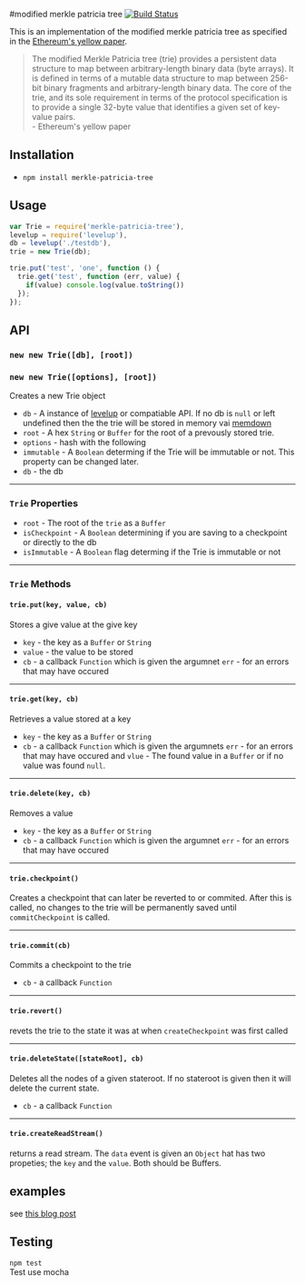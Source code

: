 #modified merkle patricia tree [![Build Status](https://travis-ci.org/wanderer/merkle-patricia-tree.svg?branch=master)](https://travis-ci.org/wanderer/merkle-patricia-tree)
 
This is an implementation of the modified merkle patricia tree as specified in the [Ethereum's yellow paper](http://gavwood.com/Paper.pdf).

> The modified Merkle Patricia tree (trie) provides a persistent data structure to map between arbitrary-length binary data (byte arrays). It is defined in terms of a mutable data structure to map between 256-bit binary fragments and arbitrary-length binary data. The core of the trie, and its sole requirement in terms of the protocol specification is to provide a single 32-byte value that identifies a given set of key-value pairs.   
  \- Ethereum's yellow paper  

## Installation
- `npm install merkle-patricia-tree`

## Usage
```javascript
var Trie = require('merkle-patricia-tree'),
levelup = require('levelup'),
db = levelup('./testdb'),
trie = new Trie(db); 

trie.put('test', 'one', function () {
  trie.get('test', function (err, value) {
    if(value) console.log(value.toString())
  });
});
```

## API
### `new new Trie([db], [root])`
### `new new Trie([options], [root])`
Creates a new Trie object
- `db` -  A instance of [levelup](https://github.com/rvagg/node-levelup/) or compatiable API. If no db is `null` or left undefined then the the trie will be stored in memory vai [memdown](https://github.com/rvagg/memdown)
- `root` - A hex `String` or `Buffer` for the root of a prevously stored trie.
- `options` - hash with the following 
 - `immutable`  - A `Boolean` determing if the Trie will be immutable or not. This property can be changed later.
 - `db` - the db

--------------------------------------------------------

### `Trie` Properties
- `root` - The root of the `trie` as a `Buffer` 
- `isCheckpoint` -  A `Boolean` determining if you are saving to a checkpoint or directly to the db 
- `isImmutable` - A `Boolean` flag determing if the Trie is immutable or not

--------------------------------------------------------

### `Trie` Methods
#### `trie.put(key, value, cb)`
Stores a give value at the give key
- `key` - the key as a `Buffer` or `String`
- `value` - the value to be stored
- `cb` - a callback `Function` which is given the argumnet `err` - for an errors that may have occured

--------------------------------------------------------

#### `trie.get(key, cb)`
Retrieves a value stored at a key
- `key` - the key as a `Buffer` or `String`
- `cb` - a callback `Function` which is given the argumnets `err` - for an errors that may have occured and `vlue` - The found value in a `Buffer` or if no value was found `null`.

--------------------------------------------------------

#### `trie.delete(key, cb)`
Removes a value
- `key` - the key as a `Buffer` or `String`
- `cb` - a callback `Function` which is given the argumnet `err` - for an errors that may have occured

--------------------------------------------------------

####  `trie.checkpoint()`
Creates a checkpoint that can later be reverted to or commited. After this is called, no changes to the trie will be permanently saved until `commitCheckpoint` is called. 

--------------------------------------------------------

####  `trie.commit(cb)`
Commits a checkpoint to the trie
- `cb` - a callback `Function` 

--------------------------------------------------------

####  `trie.revert()`
revets the trie to the state it was at when `createCheckpoint` was first called

--------------------------------------------------------

####  `trie.deleteState([stateRoot], cb)`
Deletes all the nodes of a given stateroot. If no stateroot is given then it will delete the current state.
- `cb` - a callback `Function` 

--------------------------------------------------------

#### `trie.createReadStream()`
returns a read stream. The `data` event is given an `Object` hat has two propeties; the `key` and the `value`. Both should be Buffers.

## examples
see [this blog post](https://wanderer.github.io/ethereum/nodejs/code/2014/05/21/using-ethereums-tries-with-node/)

## Testing
`npm test`  
Test use mocha

